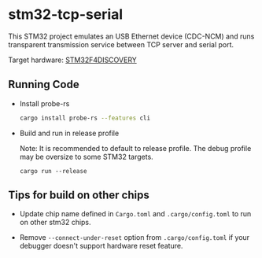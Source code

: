 # stm32-tcp-serial

This STM32 project emulates an USB Ethernet device (CDC-NCM) and runs transparent transmission service between TCP server and serial port. 

Target hardware: [STM32F4DISCOVERY](https://www.st.com/en/evaluation-tools/stm32f4discovery.html)

## Running Code

- Install probe-rs

    ```bash
    cargo install probe-rs --features cli
    ```

- Build and run in release profile 

    Note: It is recommended to default to release profile. The debug profile may be oversize to some STM32 targets. 

    ```
    cargo run --release
    ```

## Tips for build on other chips

- Update chip name defined in `Cargo.toml` and `.cargo/config.toml` to run on other stm32 chips. 

- Remove `--connect-under-reset` option from `.cargo/config.toml` if your debugger doesn't support hardware reset feature. 
